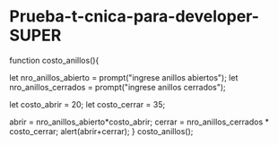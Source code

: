 # Prueba-t-cnica-para-developer-SUPER
function costo_anillos(){

let nro_anillos_abierto = prompt("ingrese anillos abiertos");
let nro_anillos_cerrados = prompt("ingrese anillos cerrados");

let costo_abrir = 20;
let costo_cerrar = 35;

abrir = nro_anillos_abierto*costo_abrir;
cerrar = nro_anillos_cerrados * costo_cerrar;
alert(abrir+cerrar);
}
costo_anillos();

